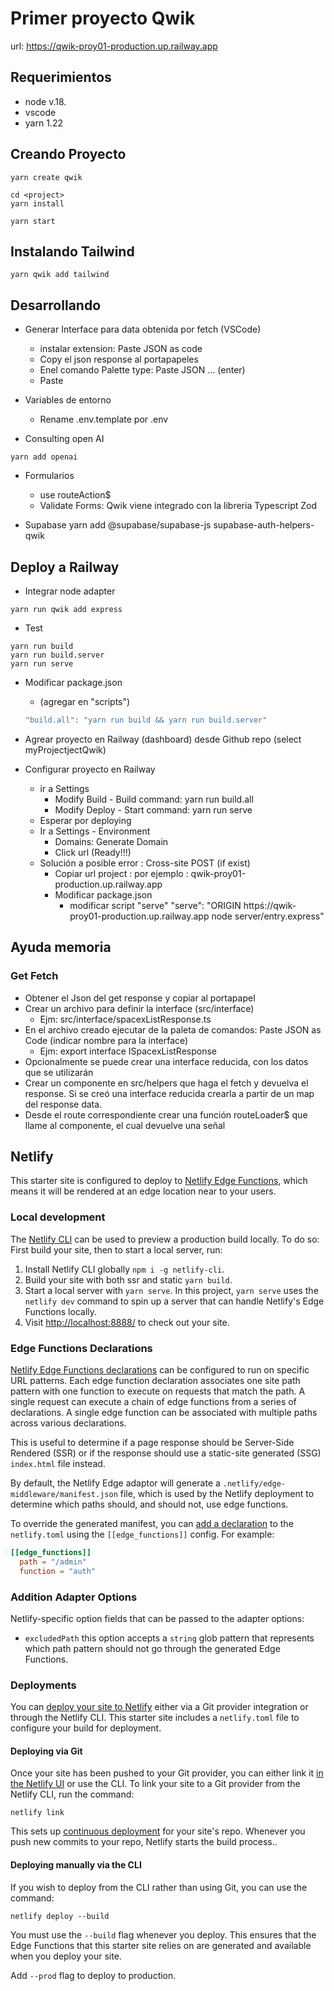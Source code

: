 # Primer proyecto Qwik

url: https://qwik-proy01-production.up.railway.app

## Requerimientos

- node v.18.
- vscode
- yarn 1.22

## Creando Proyecto

```shell
yarn create qwik

cd <project>
yarn install

yarn start
```

## Instalando Tailwind

```shell
yarn qwik add tailwind
```

## Desarrollando

- Generar Interface para data obtenida por fetch (VSCode)
  - instalar extension: Paste JSON as code
  - Copy el json response al portapapeles
  - Enel comando Palette type: Paste JSON ... (enter)
  - Paste

- Variables de entorno
  - Rename .env.template por .env  

- Consulting open AI

```shell
yarn add openai
```

- Formularios
  - use routeAction$
  - Validate Forms: Qwik viene integrado con la libreria Typescript Zod

- Supabase
  yarn add @supabase/supabase-js supabase-auth-helpers-qwik

## Deploy a Railway

- Integrar node adapter

```shell
yarn run qwik add express
```

- Test

```shell
yarn run build
yarn run build.server
yarn run serve
```

- Modificar package.json
  - (agregar en "scripts")

  ```js
  "build.all": "yarn run build && yarn run build.server"
  ```

- Agrear proyecto en Railway (dashboard) desde Github repo (select myProjectjectQwik)

- Configurar proyecto en Railway
  - ir a Settings
    - Modify Build - Build command: yarn run build.all
    - Modify Deploy - Start command: yarn run serve
  - Esperar por deploying
  - Ir a  Settings - Environment
    - Domains: Generate Domain
    - Click url (Ready!!!)
  - Solución a posible error : Cross-site POST (if exist)
    - Copiar url project : por ejemplo : qwik-proy01-production.up.railway.app
    - Modificar package.json
      - modificar script "serve"
        "serve": "ORIGIN httpś://qwik-proy01-production.up.railway.app node server/entry.express"

## Ayuda memoria

### Get Fetch

- Obtener el Json del get response y copiar al portapapel
- Crear un archivo para definir la interface (src/interface)
  - Ejm: src/interface/spacexListResponse.ts
- En el archivo creado ejecutar de la paleta de comandos: Paste JSON as Code (indicar nombre para la interface)
  - Ejm: export interface ISpacexListResponse
- Opcionalmente se puede crear una interface reducida, con los datos que se utilizarán
- Crear un componente en src/helpers que haga el fetch y devuelva el response. Si se creó una interface reducida
crearla a partir de un map del response data.
- Desde el route correspondiente crear una función routeLoader$ que llame al componente, el cual devuelve una señal

## Netlify

This starter site is configured to deploy to [Netlify Edge Functions](https://docs.netlify.com/edge-functions/overview/), which means it will be rendered at an edge location near to your users.

### Local development

The [Netlify CLI](https://docs.netlify.com/cli/get-started/) can be used to preview a production build locally. To do so: First build your site, then to start a local server, run:

1. Install Netlify CLI globally `npm i -g netlify-cli`.
2. Build your site with both ssr and static `yarn build`.
3. Start a local server with `yarn serve`.
   In this project, `yarn serve` uses the `netlify dev` command to spin up a server that can handle Netlify's Edge Functions locally.
4. Visit [http://localhost:8888/](http://localhost:8888/) to check out your site.

### Edge Functions Declarations

[Netlify Edge Functions declarations](https://docs.netlify.com/edge-functions/declarations/)
can be configured to run on specific URL patterns. Each edge function declaration associates
one site path pattern with one function to execute on requests that match the path. A single request can execute a chain of edge functions from a series of declarations. A single edge function can be associated with multiple paths across various declarations.

This is useful to determine if a page response should be Server-Side Rendered (SSR) or
if the response should use a static-site generated (SSG) `index.html` file instead.

By default, the Netlify Edge adaptor will generate a `.netlify/edge-middleware/manifest.json` file, which is used by the Netlify deployment to determine which paths should, and should not, use edge functions.

To override the generated manifest, you can [add a declaration](https://docs.netlify.com/edge-functions/declarations/#add-a-declaration) to the `netlify.toml` using the `[[edge_functions]]` config. For example:

```toml
[[edge_functions]]
  path = "/admin"
  function = "auth"
```

### Addition Adapter Options

Netlify-specific option fields that can be passed to the adapter options:

- `excludedPath` this option accepts a `string` glob pattern that represents which path pattern should not go through the generated Edge Functions.

### Deployments

You can [deploy your site to Netlify](https://docs.netlify.com/site-deploys/create-deploys/) either via a Git provider integration or through the Netlify CLI. This starter site includes a `netlify.toml` file to configure your build for deployment.

#### Deploying via Git

Once your site has been pushed to your Git provider, you can either link it [in the Netlify UI](https://app.netlify.com/start) or use the CLI. To link your site to a Git provider from the Netlify CLI, run the command:

```shell
netlify link
```

This sets up [continuous deployment](https://docs.netlify.com/site-deploys/create-deploys/#deploy-with-git) for your site's repo. Whenever you push new commits to your repo, Netlify starts the build process..

#### Deploying manually via the CLI

If you wish to deploy from the CLI rather than using Git, you can use the command:

```shell
netlify deploy --build
```

You must use the `--build` flag whenever you deploy. This ensures that the Edge Functions that this starter site relies on are generated and available when you deploy your site.

Add `--prod` flag to deploy to production.
